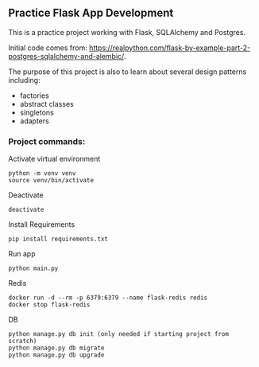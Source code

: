 ## Practice Flask App Development

This is a practice project working with Flask, SQLAlchemy and Postgres. 

Initial code comes from: https://realpython.com/flask-by-example-part-2-postgres-sqlalchemy-and-alembic/.

The purpose of this project is also to learn about several design patterns including: 
- factories
- abstract classes
- singletons
- adapters

### Project commands:
Activate virtual environment
```
python -m venv venv
source venv/bin/activate
```

Deactivate
```
deactivate
```

Install Requirements
```
pip install requirements.txt
```

Run app
```
python main.py
```

Redis
```
docker run -d --rm -p 6379:6379 --name flask-redis redis
docker stop flask-redis
```

DB
```
python manage.py db init (only needed if starting project from scratch)
python manage.py db migrate
python manage.py db upgrade
```

